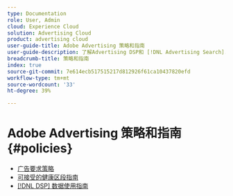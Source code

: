 ```yaml
---
type: Documentation
role: User, Admin
cloud: Experience Cloud
solution: Advertising Cloud
product: advertising cloud
user-guide-title: Adobe Advertising 策略和指南
user-guide-description: 了解Advertising DSP和 [!DNL Advertising Search].
breadcrumb-title: 策略和指南
index: true
source-git-commit: 7e614ecb517515217d812926f61ca10437820efd
workflow-type: tm+mt
source-wordcount: '33'
ht-degree: 39%

---
```



# Adobe Advertising 策略和指南 {#policies}

+ [广告要求策略](/help/policies/ad-requirements-policy.md)
+ [可接受的健康区段指南](/help/policies/health-segment-guidelines.md)
+ [[!DNL DSP] 数据使用指南](/help/policies/data-usage-guidelines.md)
